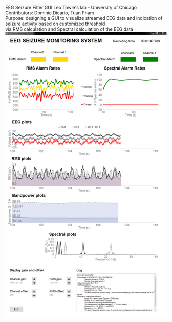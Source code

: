 EEG Seizure Filter GUI 
Leo Towle's lab - University of Chicago  
Contributors: Dominic Dicario, Tuan Pham  
Purpose: designing a GUI to visualize streamed EEG data and indication of seizure activity based on customized threshold  
via RMS calculation and Spectral calculation of the EEG data  
![alt text](media/demo.png?raw=true "Demo")